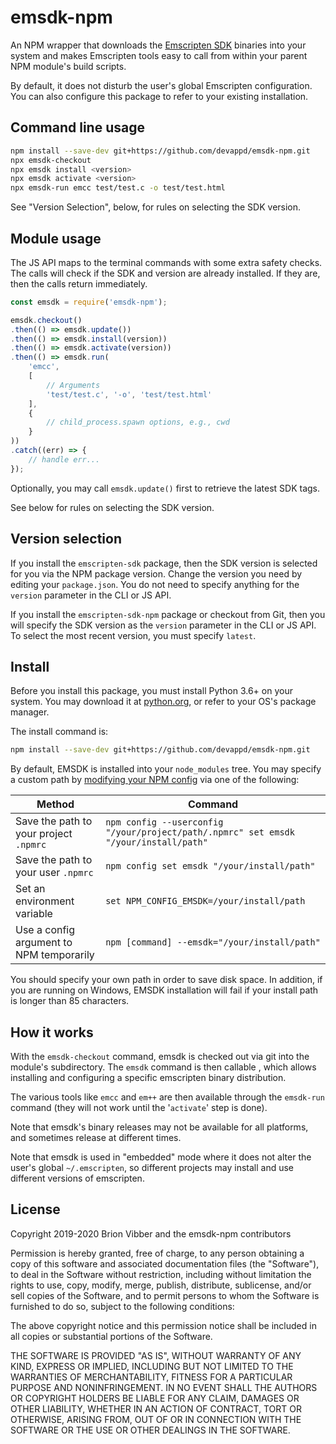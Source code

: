 # emsdk-npm

An NPM wrapper that downloads the [Emscripten SDK](https://emscripten.org/) binaries into your system and makes Emscripten tools easy to call from within your parent NPM module's build scripts.

By default, it does not disturb the user's global Emscripten configuration. You can also configure this package to refer to your existing installation.

## Command line usage

```sh
npm install --save-dev git+https://github.com/devappd/emsdk-npm.git
npx emsdk-checkout
npx emsdk install <version>
npx emsdk activate <version>
npx emsdk-run emcc test/test.c -o test/test.html
```

See "Version Selection", below, for rules on selecting the SDK version.

## Module usage

The JS API maps to the terminal commands with some extra safety checks.
The calls will check if the SDK and version are already installed. If
they are, then the calls return immediately.

```js
const emsdk = require('emsdk-npm');

emsdk.checkout()
.then(() => emsdk.update())
.then(() => emsdk.install(version))
.then(() => emsdk.activate(version))
.then(() => emsdk.run(
    'emcc',
    [
        // Arguments
        'test/test.c', '-o', 'test/test.html'
    ], 
    { 
        // child_process.spawn options, e.g., cwd
    }
))
.catch((err) => {
    // handle err...
});
```

Optionally, you may call `emsdk.update()` first to retrieve the latest SDK tags.

See below for rules on selecting the SDK version.

## Version selection

If you install the `emscripten-sdk` package, then the SDK version is selected for you via the NPM
package version. Change the version you need by editing your `package.json`. You do not need to
specify anything for the `version` parameter in the CLI or JS API.

If you install the `emscripten-sdk-npm` package or checkout from Git, then you will specify the
SDK version as the `version` parameter in the CLI or JS API. To select the most recent version, you must specify `latest`.

## Install

Before you install this package, you must install Python 3.6+ on your system. You may download it at [python.org](https://www.python.org/downloads/), or refer to your OS's package manager.

The install command is:

```sh
npm install --save-dev git+https://github.com/devappd/emsdk-npm.git
```

By default, EMSDK is installed into your `node_modules` tree. You may specify a custom path by
[modifying your NPM config](https://docs.npmjs.com/cli/v6/using-npm/config) via one of the following:

|Method|Command
|------|-------
| Save the path to your project `.npmrc` | `npm config --userconfig "/your/project/path/.npmrc" set emsdk "/your/install/path"`
| Save the path to your user `.npmrc` | `npm config set emsdk "/your/install/path"`
| Set an environment variable | `set NPM_CONFIG_EMSDK=/your/install/path`
| Use a config argument to NPM temporarily | `npm [command] --emsdk="/your/install/path"`

You should specify your own path in order to save disk space. In addition, if you are running on Windows, EMSDK installation will fail if your install path is longer than 85 characters.

## How it works

With the `emsdk-checkout` command, emsdk is checked out via git into the module's subdirectory. The `emsdk` command is then callable , which allows installing and configuring a specific emscripten binary distribution.

The various tools like `emcc` and `em++` are then available through the `emsdk-run` command (they will not work until the '`activate`' step is done).

Note that emsdk's binary releases may not be available for all platforms, and sometimes release at different times.

Note that emsdk is used in "embedded" mode where it does not alter the user's global `~/.emscripten`, so different projects may install and use different versions of emscripten.

## License

Copyright 2019-2020 Brion Vibber and the emsdk-npm contributors

Permission is hereby granted, free of charge, to any person obtaining a copy of this software and associated documentation files (the "Software"), to deal in the Software without restriction, including without limitation the rights to use, copy, modify, merge, publish, distribute, sublicense, and/or sell copies of the Software, and to permit persons to whom the Software is furnished to do so, subject to the following conditions:

The above copyright notice and this permission notice shall be included in all copies or substantial portions of the Software.

THE SOFTWARE IS PROVIDED "AS IS", WITHOUT WARRANTY OF ANY KIND, EXPRESS OR IMPLIED, INCLUDING BUT NOT LIMITED TO THE WARRANTIES OF MERCHANTABILITY, FITNESS FOR A PARTICULAR PURPOSE AND NONINFRINGEMENT. IN NO EVENT SHALL THE AUTHORS OR COPYRIGHT HOLDERS BE LIABLE FOR ANY CLAIM, DAMAGES OR OTHER LIABILITY, WHETHER IN AN ACTION OF CONTRACT, TORT OR OTHERWISE, ARISING FROM, OUT OF OR IN CONNECTION WITH THE SOFTWARE OR THE USE OR OTHER DEALINGS IN THE SOFTWARE.
